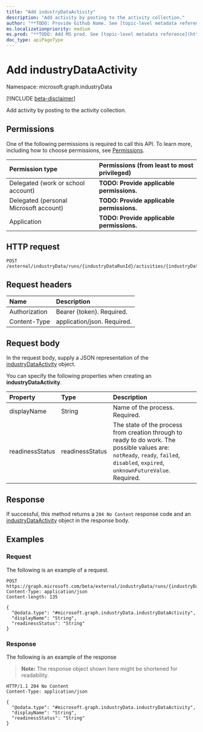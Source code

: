 ```yaml
---
title: "Add industryDataActivity"
description: "Add activity by posting to the activity collection."
author: "**TODO: Provide Github Name. See [topic-level metadata reference](https://aka.ms/msgo?pagePath=API/Document/Guidelines/Metadata)**"
ms.localizationpriority: medium
ms.prod: "**TODO: Add MS prod. See [topic-level metadata reference](https://aka.ms/msgo?pagePath=API/Document/Guidelines/Metadata)**"
doc_type: apiPageType
---
```


# Add industryDataActivity
Namespace: microsoft.graph.industryData

[!INCLUDE [beta-disclaimer](../../includes/beta-disclaimer.md)]

Add activity by posting to the activity collection.

## Permissions
One of the following permissions is required to call this API. To learn more, including how to choose permissions, see [Permissions](/graph/permissions-reference).

|Permission type|Permissions (from least to most privileged)|
|:---|:---|
|Delegated (work or school account)|**TODO: Provide applicable permissions.**|
|Delegated (personal Microsoft account)|**TODO: Provide applicable permissions.**|
|Application|**TODO: Provide applicable permissions.**|

## HTTP request

<!-- {
  "blockType": "ignored"
}
-->
``` http
POST /external/industryData/runs/{industryDataRunId}/activities/{industryDataRunActivityId}/activity/$ref
```

## Request headers
|Name|Description|
|:---|:---|
|Authorization|Bearer {token}. Required.|
|Content-Type|application/json. Required.|

## Request body
In the request body, supply a JSON representation of the [industryDataActivity](../resources/industrydata-industrydataactivity.md) object.

You can specify the following properties when creating an **industryDataActivity**.

|Property|Type|Description|
|:---|:---|:---|
|displayName|String|Name of the process. Required.|
|readinessStatus|readinessStatus|The state of the process from creation through to ready to do work. The possible values are: `notReady`, `ready`, `failed`, `disabled`, `expired`, `unknownFutureValue`. Required.|



## Response

If successful, this method returns a `204 No Content` response code and an [industryDataActivity](../resources/industrydata-industrydataactivity.md) object in the response body.

## Examples

### Request
The following is an example of a request.
<!-- {
  "blockType": "request",
  "name": "create_industrydataactivity_from_"
}
-->
``` http
POST https://graph.microsoft.com/beta/external/industryData/runs/{industryDataRunId}/activities/{industryDataRunActivityId}/activity/$ref
Content-Type: application/json
Content-length: 135

{
  "@odata.type": "#microsoft.graph.industryData.industryDataActivity",
  "displayName": "String",
  "readinessStatus": "String"
}
```


### Response
The following is an example of the response
>**Note:** The response object shown here might be shortened for readability.
<!-- {
  "blockType": "response",
  "truncated": true,
  "@odata.type": "microsoft.graph.industryData.industryDataActivity"
}
-->
``` http
HTTP/1.1 204 No Content
Content-Type: application/json

{
  "@odata.type": "#microsoft.graph.industryData.industryDataActivity",
  "displayName": "String",
  "readinessStatus": "String"
}
```

